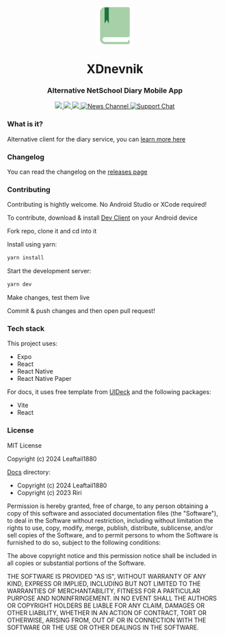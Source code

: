 
<div align="center">
  <a href="https://leaftail1880.github.io/xdnevnik">
  <img src="docs/assets/images/logo.svg" alt="logo" height="90" align="center">
  </a>
  <h1 align="center">XDnevnik</h1>
  <h3 align="center">Alternative NetSchool Diary Mobile App</h3>
  <a href="/releases">
    <img src="https://img.shields.io/github/downloads/leaftail1880/xdnevnik/total?style=for-the-badge"/>
    <img src="https://img.shields.io/github/commits-since/leaftail1880/xdnevnik/latest?style=for-the-badge"/>
    <img src="https://img.shields.io/github/actions/workflow/status/leaftail1880/xdnevnik/build.yml?style=for-the-badge"/>
  </a>
  <a href="https://telegram.me/xdnevnikoffical">
	  <img src="https://img.shields.io/badge/News%20Channel-grey?style=for-the-badge&logo=telegram" alt="News Channel" />
  </a>
  <a href="https://telegram.me/xdnevniksupport">
	  <img src="https://img.shields.io/badge/Support%20Chat-grey?style=for-the-badge&logo=telegram" alt="Support Chat" />
  </a>
</div>

### What is it?

Alternative client for the diary service, you can [learn more here](https://leaftail1880.github.io/xdnevnik)

### Changelog

You can read the changelog on the [releases page](/releases)

### Contributing

Contributing is hightly welcome.
No Android Studio or XCode required!

To contribute, download & install [Dev Client](https://github.com/leaftail1880/xdnevnik/releases/latest/download/XDnevnik.Dev.Client.apk) on your Android device

Fork repo, clone it and cd into it

Install using yarn:
```bash
yarn install
```

Start the development server:
```bash
yarn dev
```

Make changes, test them live

Commit & push changes and then open pull request!


### Tech stack

This project uses:

- Expo
- React
- React Native
- React Native Paper

For docs, it uses free template from [UIDeck](uideck.com) and the following packages:

- Vite
- React

### License

MIT License

Copyright (c) 2024 Leaftail1880

[Docs](./docs) directory:
- Copyright (c) 2024 Leaftail1880
- Copyright (c) 2023 Riri

Permission is hereby granted, free of charge, to any person obtaining a copy
of this software and associated documentation files (the "Software"), to deal
in the Software without restriction, including without limitation the rights
to use, copy, modify, merge, publish, distribute, sublicense, and/or sell
copies of the Software, and to permit persons to whom the Software is
furnished to do so, subject to the following conditions:

The above copyright notice and this permission notice shall be included in all
copies or substantial portions of the Software.

THE SOFTWARE IS PROVIDED "AS IS", WITHOUT WARRANTY OF ANY KIND, EXPRESS OR
IMPLIED, INCLUDING BUT NOT LIMITED TO THE WARRANTIES OF MERCHANTABILITY,
FITNESS FOR A PARTICULAR PURPOSE AND NONINFRINGEMENT. IN NO EVENT SHALL THE
AUTHORS OR COPYRIGHT HOLDERS BE LIABLE FOR ANY CLAIM, DAMAGES OR OTHER
LIABILITY, WHETHER IN AN ACTION OF CONTRACT, TORT OR OTHERWISE, ARISING FROM,
OUT OF OR IN CONNECTION WITH THE SOFTWARE OR THE USE OR OTHER DEALINGS IN THE
SOFTWARE.
